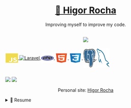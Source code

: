<h1 align='center'>
<a href="https://higorcriativa3.github.io/higorcriativa" target="__blank">🔗 Higor Rocha</a>
</h1>

<p align='center'>
Improving myself to improve my code.
</p>
<br>

<div align="center">
  <a href="https://github.com/higorcriativa3">
    <img height="180em" src="https://github-readme-stats.vercel.app/api/top-langs/?username=higorcriativa3&layout=compact&langs_count=7&theme=tokyonight"/>
</div>

<div><br>
  <img align="center" alt="JS" height="30" width="40" src="https://raw.githubusercontent.com/devicons/devicon/master/icons/javascript/javascript-plain.svg">
  <img align="center" alt="Laravel" height="30" width="40" src="https://github.com/laravel/art/blob/5a8325b064634b900f25dbb6f1cafd888b2d2211/laravel-logo.png">
  <img align="center" alt="PHP" height="30" width="40" src="https://raw.githubusercontent.com/devicons/devicon/master/icons/php/php-original.svg">
  <img align="center" alt="HTML" height="30" width="40" src="https://raw.githubusercontent.com/devicons/devicon/master/icons/html5/html5-original.svg">
  <img align="center" alt="CSS" height="30" width="40" src="https://raw.githubusercontent.com/devicons/devicon/master/icons/css3/css3-original.svg">
  <img align="center" alt="postgresql" height="60" width="40" src="https://raw.githubusercontent.com/devicons/devicon/master/icons/postgresql/postgresql-original.svg">
  <img align="center" alt="mysql" height="60" width="40" src="https://raw.githubusercontent.com/devicons/devicon/master/icons/mysql/mysql-original.svg">
</div>

  ##

<div> 
  <a href = "mailto:programadorhigor@gmail.com"><img src="https://img.shields.io/badge/-Gmail-%23333?style=for-the-badge&logo=m&logoColor=white" target="_blank"></a>
  <a href="https://www.linkedin.com/in/higorsrocha/" target="_blank"><img src="https://img.shields.io/badge/-LinkedIn-%230077B5?style=for-the-badge&logo=linkedin&logoColor=white" target="_blank"></a>

</div>

<p align='center'>
  Personal site: <a href='https://higorcriativa3.github.io/higorcriativa' target='__blank'>Higor Rocha</a>
</p>

<details>
  <summary>📃 Resume</summary>

  ## Education

  - 📖 **Bachelor in Systems Analysis and Development**\
  📍 **UNINTER** - Belo Horizonte/BH, Brazil (Graduated at 2017)

  ## Experience

  - 👨‍💻 **Back-end Developer**\
  📆 Feb/2022 - Moment\
  📍 **PJBank** - Barueri/SP, Brazil
  
  - 👨‍💻 **Tech Lead - Contract**\
  📆 Jul/2021 - Mar/2022\
  📍 **Facile Travels** - Belo Horizonte/MG, Brazil

  - 👨‍💻 **Back-end Developer**\
  📆 Nov/2020 - Jul/2021\
  📍 **Facile Travels** - Belo Horizonte/MG, Brazil
  
  ## Knowledge

  - ⭐ Aws Cloud Platform.
  - ⭐ Git.
  - ⭐ Agile.
  - ⭐ Docker.
  - ⭐ FrameWorks (Laravel, NodeJs, Symphony).
  - ⭐ Languages (PHP, Javascript).
  - ⭐ Database (Postgresql, Mysql, MariaDB, MongoDB, Redis, Sqlite).
  - ⭐ Microsservices.
  - ⭐ Clean Code.
  - ⭐ End-to-end software workflow.

</details>
